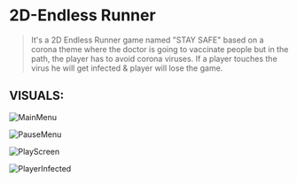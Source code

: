 # 2D-Endless Runner
> It's a 2D Endless Runner game named "STAY SAFE" based on a corona theme where the doctor is going to vaccinate people but in the path, the player has to avoid corona viruses. If a player touches the virus he will get infected & player will lose the game.

## VISUALS:
![MainMenu](https://user-images.githubusercontent.com/84893882/185114626-3da28ad7-025b-41e1-889b-021db1d9b775.png)

![PauseMenu](https://user-images.githubusercontent.com/84893882/185114744-9fc4f91d-d701-4384-ab21-b635a2b62b8a.png)

![PlayScreen](https://user-images.githubusercontent.com/84893882/185114826-9bdf0980-52f7-4c89-9b35-2772bdc833ad.png)

![PlayerInfected](https://user-images.githubusercontent.com/84893882/185114469-6e54b6fd-dc07-4ab6-afcf-fdcf393f1645.png)
